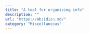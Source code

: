```yaml
---
title: "A tool for organizing info"
description: ""
url: "https://obsidian.md/"
category: "Miscellaneous"
---
```

